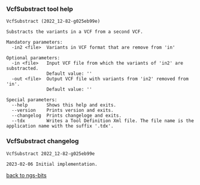 ### VcfSubstract tool help
	VcfSubstract (2022_12-82-g025eb99e)
	
	Substracts the variants in a VCF from a second VCF.
	
	Mandatory parameters:
	  -in2 <file>  Variants in VCF format that are remove from 'in'
	
	Optional parameters:
	  -in <file>   Input VCF file from which the variants of 'in2' are substracted.
	               Default value: ''
	  -out <file>  Output VCF file with variants from 'in2' removed from 'in'.
	               Default value: ''
	
	Special parameters:
	  --help       Shows this help and exits.
	  --version    Prints version and exits.
	  --changelog  Prints changeloge and exits.
	  --tdx        Writes a Tool Definition Xml file. The file name is the application name with the suffix '.tdx'.
	
### VcfSubstract changelog
	VcfSubstract 2022_12-82-g025eb99e
	
	2023-02-06 Initial implementation.
[back to ngs-bits](https://github.com/imgag/ngs-bits)